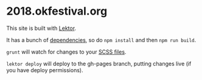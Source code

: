 2018.okfestival.org
===================

This site is built with [Lektor](https://www.getlektor.com/).

It has a bunch of [dependencies](package.json), so do `npm install` and then `npm run build`.

`grunt` will watch for changes to your [SCSS files](assets/scss).

`lektor deploy` will deploy to the gh-pages branch, putting changes live (if you have deploy permissions).
